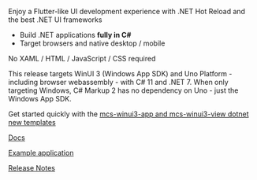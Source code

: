 ﻿Enjoy a Flutter-like UI development experience with .NET Hot Reload and the best .NET UI frameworks
- Build .NET applications **fully in C#**<br />
- Target browsers and native desktop / mobile<br />

No XAML / HTML / JavaScript / CSS required

This release targets WinUI 3 (Windows App SDK) and Uno Platform - including browser webassembly - with C# 11 and .NET 7.
When only targeting Windows, C# Markup 2 has no dependency on Uno - just the Windows App SDK.

Get started quickly with the [mcs-winui3-app and mcs-winui3-view dotnet new templates](https://github.com/Applicita/Modern.CSharp.Templates#readme)

[Docs](https://github.com/VincentH-Net/CSharpForMarkup#readme)

[Example application](https://github.com/VincentH-Net/CSharpForMarkup/tree/master/src/CSharpMarkup.WinUI.Examples)

[Release Notes](https://github.com/VincentH-Net/CSharpForMarkup/releases/tag/csharpmarkup2-winui-wpf-2-3-8)